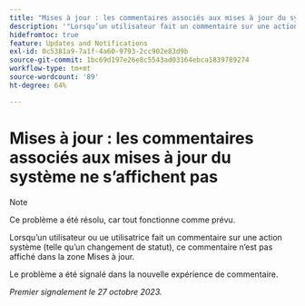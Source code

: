 ```yaml
---
title: "Mises à jour : les commentaires associés aux mises à jour du système ne s’affichent pas"
description: '"Lorsqu’un utilisateur fait un commentaire sur une action système (comme un changement d’état), ce commentaire n’est pas affiché dans la zone Mises à jour.  »'
hidefromtoc: true
feature: Updates and Notifications
exl-id: 0c5381a9-7a1f-4a60-9793-2cc902e83d9b
source-git-commit: 1bc69d197e26e8c5543ad03164ebca1839789274
workflow-type: tm+mt
source-wordcount: '89'
ht-degree: 64%

---
```


# Mises à jour : les commentaires associés aux mises à jour du système ne s’affichent pas

<!--

>[!NOTE]
>
>This issue has been closed because it is working as designed.

-->

>[!NOTE]
>
>Ce problème a été résolu, car tout fonctionne comme prévu.

Lorsqu’un utilisateur ou ue utilisatrice fait un commentaire sur une action système (telle qu’un changement de statut), ce commentaire n’est pas affiché dans la zone Mises à jour.

Le problème a été signalé dans la nouvelle expérience de commentaire.

_Premier signalement le 27 octobre 2023._
